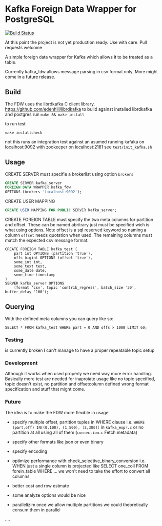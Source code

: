 # Kafka Foreign Data Wrapper for PostgreSQL

[![Build Status](https://travis-ci.org/adjust/kafka_fdw.svg?branch=master)](https://travis-ci.org/adjust/kafka_fdw)

At this point the project is not yet production ready.
Use with care. Pull requests welcome


A simple  foreign data wrapper for Kafka which allows it to be treated as
a table.

Currently kafka_fdw allows message parsing in csv format only.
More might come in a future release.


## Build

The FDW uses the librdkafka C client library. https://github.com/edenhill/librdkafka
to build against installed librdkafka and postgres run
`make && make install`

to run test

`make installcheck`

not this runs an integration test against an asumed running
kafaka on localhost:9092 with zookeeper on  localhost:2181
see `test/init_kafka.sh`


## Usage

CREATE SERVER must specifie a brokerlist using option `brokers`
```SQL
CREATE SERVER kafka_server
FOREIGN DATA WRAPPER kafka_fdw
OPTIONS (brokers 'localhost:9092');
```

CREATE USER MAPPING
```SQL
CREATE USER MAPPING FOR PUBLIC SERVER kafka_server;
```

CREATE FOREIGN TABLE
must specify the two meta columns for partition and offset.
These can be named abritrary just must be specified wich is what using options.
Note offset is a sql reserved keyword so naming a column `offset` needs quotation
when used.
The remaining columns must match the expected csv message format.

```
CREATE FOREIGN TABLE kafka_test (
    part int OPTIONS (partition 'true'),
    offs bigint OPTIONS (offset 'true'),
    some_int int,
    some_text text,
    some_date date,
    some_time timestamp
)
SERVER kafka_server OPTIONS
    (format 'csv', topic 'contrib_regress', batch_size '30', buffer_delay '100');
```

## Querying

With the defined meta columns you can query like so:

```
SELECT * FROM kafka_test WHERE part = 0 AND offs > 1000 LIMIT 60;
```


### Testing

is currently broken I can't manage to have a proper repeatable topic setup

### Development

Although it works when used properly we need way more error handling.
Basically more test are needed for inaproiate usage like
no topic specified, topic doesn't exist, no partition and offsetcolumn defined
wrong format specification and stuff that might come.

### Future

The idea is to make the FDW more flexible in usage

* specify multiple offset, partition tuples in WHERE clause
    i.e. `WHERE (part,off) IN((0,100), (1,500), (2,300))`
    in `kafka_expr.c`
    or no partition at all using all of them
    (`connection.c` Fetch metadata)

* specify other formats like json or even binary

* specify encoding

* optimize performance with check_selective_binary_conversion
    i.e. WHEN just a single column is projected like
        SELECT one_coll FROM forein_table WHERE ...
    we won't need to take the effort to convert all columns

* better cost and row estmate

* some analyze options would be nice

* parallelizim
    once we allow multiple partitions we could theoretically consum them
    in parallel

....



